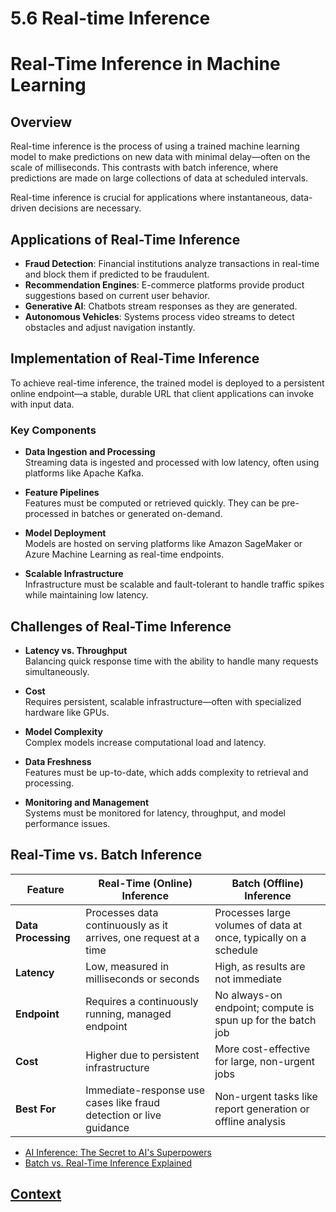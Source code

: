 
# 5.6 Real-time Inference

# Real-Time Inference in Machine Learning

## Overview

Real-time inference is the process of using a trained machine learning model to make predictions on new data with minimal delay—often on the scale of milliseconds. This contrasts with batch inference, where predictions are made on large collections of data at scheduled intervals.

Real-time inference is crucial for applications where instantaneous, data-driven decisions are necessary.

## Applications of Real-Time Inference

- **Fraud Detection**: Financial institutions analyze transactions in real-time and block them if predicted to be fraudulent.
- **Recommendation Engines**: E-commerce platforms provide product suggestions based on current user behavior.
- **Generative AI**: Chatbots stream responses as they are generated.
- **Autonomous Vehicles**: Systems process video streams to detect obstacles and adjust navigation instantly.

## Implementation of Real-Time Inference

To achieve real-time inference, the trained model is deployed to a persistent online endpoint—a stable, durable URL that client applications can invoke with input data.

### Key Components

- **Data Ingestion and Processing**  
  Streaming data is ingested and processed with low latency, often using platforms like Apache Kafka.

- **Feature Pipelines**  
  Features must be computed or retrieved quickly. They can be pre-processed in batches or generated on-demand.

- **Model Deployment**  
  Models are hosted on serving platforms like Amazon SageMaker or Azure Machine Learning as real-time endpoints.

- **Scalable Infrastructure**  
  Infrastructure must be scalable and fault-tolerant to handle traffic spikes while maintaining low latency.

## Challenges of Real-Time Inference

- **Latency vs. Throughput**  
  Balancing quick response time with the ability to handle many requests simultaneously.

- **Cost**  
  Requires persistent, scalable infrastructure—often with specialized hardware like GPUs.

- **Model Complexity**  
  Complex models increase computational load and latency.

- **Data Freshness**  
  Features must be up-to-date, which adds complexity to retrieval and processing.

- **Monitoring and Management**  
  Systems must be monitored for latency, throughput, and model performance issues.

## Real-Time vs. Batch Inference

| Feature             | Real-Time (Online) Inference                                      | Batch (Offline) Inference                                               |
|---------------------|-------------------------------------------------------------------|-------------------------------------------------------------------------|
| **Data Processing** | Processes data continuously as it arrives, one request at a time | Processes large volumes of data at once, typically on a schedule        |
| **Latency**         | Low, measured in milliseconds or seconds                         | High, as results are not immediate                                      |
| **Endpoint**        | Requires a continuously running, managed endpoint                | No always-on endpoint; compute is spun up for the batch job             |
| **Cost**            | Higher due to persistent infrastructure                          | More cost-effective for large, non-urgent jobs                          |
| **Best For**        | Immediate-response use cases like fraud detection or live guidance | Non-urgent tasks like report generation or offline analysis             |

* [AI Inference: The Secret to AI's Superpowers](https://www.youtube.com/watch?v=XtT5i0ZeHHE)
* [Batch vs. Real-Time Inference Explained](https://www.youtube.com/watch?v=x9fgbrmXvdk)

## [Context](./../context.md)